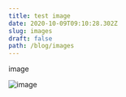```yaml
---
title: test image
date: 2020-10-09T09:10:28.302Z
slug: images
draft: false
path: /blog/images
---
```

image

![](../images/図1.jpg "image")